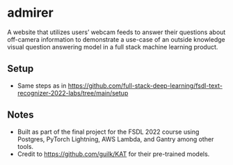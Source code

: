 # admirer
A website that utilizes users’ webcam feeds to answer their questions about off-camera information to demonstrate a use-case of an outside knowledge visual question answering model in a full stack machine learning product. 

## Setup
- Same steps as in https://github.com/full-stack-deep-learning/fsdl-text-recognizer-2022-labs/tree/main/setup

## Notes
- Built as part of the final project for the FSDL 2022 course using Postgres, PyTorch Lightning, AWS Lambda, and Gantry among other tools.
- Credit to https://github.com/guilk/KAT for their pre-trained models.
